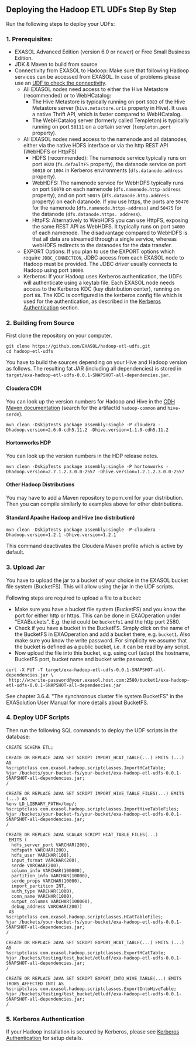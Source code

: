 ## Deploying the Hadoop ETL UDFs Step By Step

Run the following steps to deploy your UDFs:

### 1. Prerequisites:
* EXASOL Advanced Edition (version 6.0 or newer) or Free Small Business Edition.
* JDK & Maven to build from source
* Connectivity from EXASOL to Hadoop: Make sure that following Hadoop services can be accessed from EXASOL. In case of problems please use an [UDF to check the connectivity](https://www.exasol.com/support/browse/SOL-307).
  * All EXASOL nodes need access to either the Hive Metastore (recommended) or to WebHCatalog:
    * The Hive Metastore is typically running on port ```9083``` of the Hive Metastore server (```hive.metastore.uris``` property in Hive). It uses a native Thrift API, which is faster compared to WebHCatalog.
    * The WebHCatalog server (formerly called Templeton) is typically running on port ```50111``` on a certain server (```templeton.port``` property).
  * All EXASOL nodes need access to the namenode and all datanodes, either via the native HDFS interface or via the http REST API (WebHDFS or HttpFS)
    * HDFS (recommended): The namenode service typically runs on port ```8020``` (```fs.defaultFS``` property), the datanode service on port ```50010``` or ```1004``` in Kerberos environments (```dfs.datanode.address``` property).
    * WebHDFS: The namenode service for WebHDFS typically runs on port ```50070``` on each namenode (```dfs.namenode.http-address``` property), and on port ```50075``` (```dfs.datanode.http.address``` property) on each datanode. If you use https, the ports are ```50470``` for the namenode (```dfs.namenode.https-address```) and ```50475``` for the datanode (```dfs.datanode.https. address```).
    * HttpFS: Alternatively to WebHDFS you can use HttpFS, exposing the same REST API as WebHDFS. It typically runs on port ```14000``` of each namenode. The disadvantage compared to WebHDFS is that all data are streamed through a single service, whereas webHDFS redirects to the datanodes for the data transfer.
  * EXPORT Options: If you plan to use the EXPORT options which require ```JDBC_CONNECTION```, JDBC access from each EXASOL node to Hadoop must be provided. The JDBC driver usually connects to Hadoop using port ```10000```.
  * Kerberos: If your Hadoop uses Kerberos authentication, the UDFs will authenticate using a keytab file. Each EXASOL node needs access to the Kerberos KDC (key distribution center), running on port ```88```. The KDC is configured in the kerberos config file which is used for the authentication, as described in the [Kerberos Authentication](#5-kerberos-authentication) section.

### 2. Building from Source

First clone the repository on your computer.
```
git clone https://github.com/EXASOL/hadoop-etl-udfs.git
cd hadoop-etl-udfs
```

You have to build the sources depending on your Hive and Hadoop version as follows. The resulting fat JAR (including all dependencies) is stored in ```target/exa-hadoop-etl-udfs-0.0.1-SNAPSHOT-all-dependencies.jar```.

#### Cloudera CDH
You can look up the version numbers for Hadoop and Hive in the [CDH Maven documentation](https://www.cloudera.com/documentation/enterprise/release-notes/topics/cdh_vd_cdh5_maven_repo.html) (search for the artifactId ```hadoop-common``` and ```hive-serde```).
```
mvn clean -DskipTests package assembly:single -P cloudera -Dhadoop.version=2.6.0-cdh5.11.2 -Dhive.version=1.1.0-cdh5.11.2
```

#### Hortonworks HDP
You can look up the version numbers in the HDP release notes.
```
mvn clean -DskipTests package assembly:single -P hortonworks -Dhadoop.version=2.7.1.2.3.0.0-2557 -Dhive.version=1.2.1.2.3.0.0-2557
```

#### Other Hadoop Distributions
You may have to add a Maven repository to pom.xml for your distribution. Then you can compile similarly to examples above for other distributions.

#### Standard Apache Hadoop and Hive (no distribution)
```
mvn clean -DskipTests package assembly:single -P-cloudera -Dhadoop.version=1.2.1 -Dhive.version=1.2.1
```
This command deactivates the Cloudera Maven profile which is active by default.

### 3. Upload Jar

You have to upload the jar to a bucket of your choice in the EXASOL bucket file system (BucketFS). This will allow using the jar in the UDF scripts.

Following steps are required to upload a file to a bucket:
* Make sure you have a bucket file system (BucketFS) and you know the port for either http or https. This can be done in EXAOperation under "EXABuckets". E.g. the id could be ```bucketfs1``` and the http port 2580.
* Check if you have a bucket in the BucketFS. Simply click on the name of the BucketFS in EXAOperation and add a bucket there, e.g. ```bucket1```. Also make sure you know the write password. For simplicity we assume that the bucket is defined as a public bucket, i.e. it can be read by any script.
* Now upload the file into this bucket, e.g. using curl (adapt the hostname, BucketFS port, bucket name and bucket write password).
```
curl -X PUT -T target/exa-hadoop-etl-udfs-0.0.1-SNAPSHOT-all-dependencies.jar \
 http://w:write-password@your.exasol.host.com:2580/bucket1/exa-hadoop-etl-udfs-0.0.1-SNAPSHOT-all-dependencies.jar
```

See chapter 3.6.4. "The synchronous cluster file system BucketFS" in the EXASolution User Manual for more details about BucketFS.


### 4. Deploy UDF Scripts

Then run the following SQL commands to deploy the UDF scripts in the database:
```
CREATE SCHEMA ETL;

CREATE OR REPLACE JAVA SET SCRIPT IMPORT_HCAT_TABLE(...) EMITS (...) AS
%scriptclass com.exasol.hadoop.scriptclasses.ImportHCatTable;
%jar /buckets/your-bucket-fs/your-bucket/exa-hadoop-etl-udfs-0.0.1-SNAPSHOT-all-dependencies.jar;
/

CREATE OR REPLACE JAVA SET SCRIPT IMPORT_HIVE_TABLE_FILES(...) EMITS (...) AS
%env LD_LIBRARY_PATH=/tmp/;
%scriptclass com.exasol.hadoop.scriptclasses.ImportHiveTableFiles;
%jar /buckets/your-bucket-fs/your-bucket/exa-hadoop-etl-udfs-0.0.1-SNAPSHOT-all-dependencies.jar;
/

CREATE OR REPLACE JAVA SCALAR SCRIPT HCAT_TABLE_FILES(...)
 EMITS (
  hdfs_server_port VARCHAR(200),
  hdfspath VARCHAR(200),
  hdfs_user VARCHAR(100),
  input_format VARCHAR(200),
  serde VARCHAR(200),
  column_info VARCHAR(100000),
  partition_info VARCHAR(10000),
  serde_props VARCHAR(10000),
  import_partition INT,
  auth_type VARCHAR(1000),
  conn_name VARCHAR(1000),
  output_columns VARCHAR(100000),
  debug_address VARCHAR(200))
 AS
%scriptclass com.exasol.hadoop.scriptclasses.HCatTableFiles;
%jar /buckets/your-bucket-fs/your-bucket/exa-hadoop-etl-udfs-0.0.1-SNAPSHOT-all-dependencies.jar;
/

CREATE OR REPLACE JAVA SET SCRIPT EXPORT_HCAT_TABLE(...) EMITS (...) AS
%scriptclass com.exasol.hadoop.scriptclasses.ExportHCatTable;
%jar /buckets/testing/test_bucket/etludf/exa-hadoop-etl-udfs-0.0.1-SNAPSHOT-all-dependencies.jar;
/

CREATE OR REPLACE JAVA SET SCRIPT EXPORT_INTO_HIVE_TABLE(...) EMITS (ROWS_AFFECTED INT) AS
%scriptclass com.exasol.hadoop.scriptclasses.ExportIntoHiveTable;
%jar /buckets/testing/test_bucket/etludf/exa-hadoop-etl-udfs-0.0.1-SNAPSHOT-all-dependencies.jar;
/
```

### 5. Kerberos Authentication

If your Hadoop installation is secured by Kerberos, please see [Kerberos Authentication](kerberos.md) for setup details.
